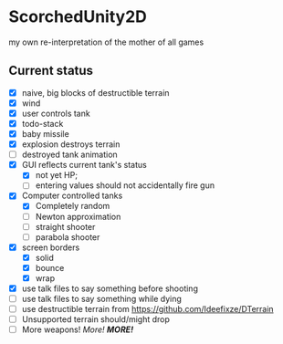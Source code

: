 # ScorchedUnity2D
my own re-interpretation of the mother of all games

## Current status

* [x] naive, big blocks of destructible terrain
* [X] wind
* [x] user controls tank
* [x] todo-stack
* [x] baby missile
* [x] explosion destroys terrain
* [ ] destroyed tank animation
* [x] GUI reflects current tank's status
  * [x] not yet HP; 
  * [ ] entering values should not accidentally fire gun
* [x] Computer controlled tanks
  * [x] Completely random
  * [ ] Newton approximation
  * [ ] straight shooter
  * [ ] parabola shooter
* [x] screen borders
  * [x] solid
  * [x] bounce
  * [x] wrap
* [x] use talk files to say something before shooting
* [ ] use talk files to say something while dying
* [ ] use destructible terrain from <https://github.com/Ideefixze/DTerrain>
* [ ] Unsupported terrain should/might drop
* [ ] More weapons!   *More!*   ***MORE!***
